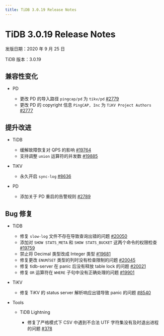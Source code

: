 ```yaml
---
title: TiDB 3.0.19 Release Notes
---
```


# TiDB 3.0.19 Release Notes

发版日期：2020 年 9 月 25 日

TiDB 版本：3.0.19

## 兼容性变化

+ PD

    - 更改 PD 的导入路径 `pingcap/pd` 为 `tikv/pd` [#2779](https://github.com/pingcap/pd/pull/2779)
    - 更改 PD 的 copyright 信息 `PingCAP, Inc` 为 `TiKV Project Authors` [#2777](https://github.com/pingcap/pd/pull/2777)

## 提升改进

+ TiDB

    - 缓解故障恢复对 QPS 的影响 [#19764](https://github.com/pingcap/tidb/pull/19764)
    - 支持调整 `union` 运算符的并发数 [#19885](https://github.com/pingcap/tidb/pull/19885)

+ TiKV

    - 永久开启 `sync-log` [#8636](https://github.com/tikv/tikv/pull/8636)

+ PD

    - 添加关于 PD 重启的告警规则 [#2789](https://github.com/pingcap/pd/pull/2789)

## Bug 修复

+ TiDB

    - 修复 `slow-log` 文件不存在导致查询出错的问题 [#20050](https://github.com/pingcap/tidb/pull/20050)
    - 添加对 `SHOW STATS_META` 和 `SHOW STATS_BUCKET` 这两个命令的权限检查 [#19759](https://github.com/pingcap/tidb/pull/19759)
    - 禁止将 Decimal 类型改成 Integer 类型 [#19681](https://github.com/pingcap/tidb/pull/19681)
    - 修复更改 `ENUM`/`SET` 类型的列时没有检查限制的问题 [#20045](https://github.com/pingcap/tidb/pull/20045)
    - 修复 tidb-server 在 panic 后没有释放 table lock 的问题 [#20021](https://github.com/pingcap/tidb/pull/20021)
    - 修复 `OR` 运算符在 `WHERE` 子句中没有正确处理的问题 [#19901](https://github.com/pingcap/tidb/pull/19901)

+ TiKV

    - 修复 TiKV 的 status server 解析响应出错导致 panic 的问题 [#8540](https://github.com/tikv/tikv/pull/8540)

+ Tools

    + TiDB Lightning

        - 修复了严格模式下 CSV 中遇到不合法 UTF 字符集没有及时退出进程的问题 [#378](https://github.com/pingcap/tidb-lightning/pull/378)
